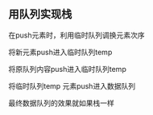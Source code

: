 ## 用队列实现栈

在push元素时，利用临时队列调换元素次序

将新元素push进入临时队列temp

将原队列内容push进入临时队列temp

将临时队列temp 元素push进入数据队列

最终数据队列的效果就如果栈一样
